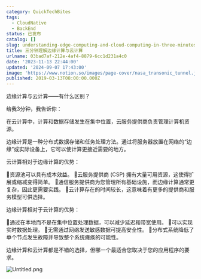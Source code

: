 ```yaml
---
category: QuickTechBites
tags:
  - CloudNative
  - BackEnd
status: 已发布
catalog: []
slug: understanding-edge-computing-and-cloud-computing-in-three-minutes
title: 三分钟理解边缘计算与云计算
urlname: 03bad7af-212e-4af4-8879-6cc1d231a4c0
date: '2023-11-13 22:44:00'
updated: '2024-09-07 17:43:00'
image: 'https://www.notion.so/images/page-cover/nasa_transonic_tunnel.jpg'
published: 2019-03-13T08:00:00.000Z
---
```


边缘计算与云计算——有什么区别？


给我3分钟，我告诉你：


在云计算中，计算和数据存储发生在集中位置，云服务提供商负责管理计算机资源。


边缘计算是一种分布式数据存储和任务处理方法。通过将服务器放置在网络的“边缘”或实际设备上，它可以使计算更接近需要的地方。


云计算相对于边缘计算的优势：


🔹资源池可以具有成本效益。
🔹云服务提供商 (CSP) 拥有大量可用资源，这使得扩展或缩减变得简单。
🔹通信服务提供商为您管理所有基础设施，而边缘计算通常更复杂，因此更需要实践。
🔹云计算存在的时间较长，这意味着有更多的提供商和服务模型可供选择。


边缘计算相对于云计算的优势：


🔸通过在本地而不是在集中位置处理数据，可以减少延迟和带宽使用。
🔸可以实现实时数据处理。
🔸无需通过网络发送敏感数据可提高安全性。
🔸分布式系统降低了单个节点发生故障并导致整个系统瘫痪的可能性。


边缘计算和云计算都是不错的选择，但哪一个最适合您取决于您的应用程序的要求。


![Untitled.png](https://prod-files-secure.s3.us-west-2.amazonaws.com/5d24fe63-e567-4804-86f9-9fdc62e13082/13581d9b-f241-4af1-9995-cb87504adaf1/Untitled.png?X-Amz-Algorithm=AWS4-HMAC-SHA256&X-Amz-Content-Sha256=UNSIGNED-PAYLOAD&X-Amz-Credential=ASIAZI2LB466TVDFTILI%2F20250320%2Fus-west-2%2Fs3%2Faws4_request&X-Amz-Date=20250320T053856Z&X-Amz-Expires=3600&X-Amz-Security-Token=IQoJb3JpZ2luX2VjEC0aCXVzLXdlc3QtMiJHMEUCIQDu0qWLCTqVFZCitAPnDQWwKWsyrz8KnKkg%2BYaVVG6kzQIgbNXixV6uWXoh2DZloZZeCINzEYTdppsYBGj9E%2FEk90MqiAQIhv%2F%2F%2F%2F%2F%2F%2F%2F%2F%2FARAAGgw2Mzc0MjMxODM4MDUiDPsgBNqB8L%2FX%2B8Q4hircAwPJME%2B%2BuAq6MnG9FNeNki%2BmFMxW8xEFwQz7PlwL%2BAzIVcN0BtAlOXGOSjhYybmafB1gi%2FubunLaR7DVv0zAiEOzx7h%2F2PaSrc8rwpsOFU9HlXkSw16vi30T%2Blfx209dwOZqn86mYEtsOsxqNGDtmsCo7qSmfvlI7Lxf4N1%2FoRf3GGDsD9BbwoSUF8lIJqLaP%2BE9LyTg2RKKMy2h1xw8zEHx%2B%2FuNFulJanntJZcy1Cb%2BXDq3mynTSc1%2BFgDmBK7ubS8xqcROmcQb5vvETY02gZ2bDhdLK4JNrnb%2BhBmPI2JC5r1PnFi%2F%2FmCt2LQ7jht8qleDTlbSrvtmEBr%2B3cVRKinVRrbEPMuMC5FGenybcdoogaJb%2FuNJJ9PNIyE5M9V6VTJSVYsflw3M1hL%2BarnHs87yzb8iE%2FLl6j3brjB0QrLkB9ynvp1OxS99BI1skEDOMPXxnvV1mfsWS3QrEBO57nA4skepLWwi06ZY1g9TIo19kSXomtEZlHqTj%2FZAOe9uET3l%2BpBqltCcQt81GyQLY3TB5a7TosQtGjDP%2Brtf8f%2BcABd6nSg8v3DKcCCDqAxuyAJti1%2FSZ6GMkSr38%2Bso%2FOWUAl3eki7vgCk%2BZJhkvO9kVUPV5l56FiyyL6hIMMTF7r4GOqUB3V93Eu%2Fu%2FedAguIdpLyhRtEn2HvoM6ANCt51ozYl8%2F5NbeOe4f9zlqr%2FG0vTwg8YjKTtL87LueGz3t66wl8o1RsJOsMW5Y%2FBswpDEbxfezmEkg%2FkOsBqzWwlnwHBhrfnviEtTi%2FGAmYtaxMlT9QitmhSmpU1fR916JLBrwZ%2BSGY1%2BNe6B3km3ofpSTYx0L%2FKW%2FVg79wtH85aPhK8OBm6gh3Nsv2A&X-Amz-Signature=b8669f38c123cd4be1c1e018660a2d06c10480a27e9c3340025ad32885bcaf03&X-Amz-SignedHeaders=host&x-id=GetObject)

